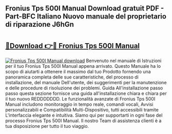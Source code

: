 ## Fronius Tps 500I Manual Download gratuit PDF - Part-BFC Italiano Nuovo manuale del proprietario di riparazione J6hGn

# <h2><a href="http://dfe6nu.blite.top/?on=Fronius+Tps+500I+Manual">🔗Download 👉🔴 Fronius Tps 500I Manual</a></h2>

[![Fronius Tps 500I Manual download](https://i.imgur.com/lujVjoI.png)](http://dfe6nu.blite.top/?on=Fronius+Tps+500I+Manual)
Benvenuto nel manuale di Istruzioni per il tuo Fronius Tps 500I Manual appena arrivato. Questo Manuale ha lo scopo di aiutarti a ottenere il massimo dal tuo Prodotto fornendo una panoramica completa delle sue caratteristiche, del processo di installazione, del manuale Dell'utente, dei suggerimenti per la manutenzione e delle procedure di risoluzione dei problemi. Guida All'installazione passo passo questa sezione fornisce una guida all'installazione chiara e chiara per il tuo nuovo REDDDDDDD. Le funzionalità avanzate di Fronius Tps 500I Manual includono monitoraggio in tempo reale, comandi vocali, Avvisi personalizzabili e Compatibilità Multi-Dispositivo, tutti accessibili tramite L'interfaccia elegante e intuitiva. Siamo qui per supportarti in ogni fase del processo Fronius Tps 500I Manual. Il nostro Team di assistenza clienti è a tua disposizione per tutto il tuo viaggio.
